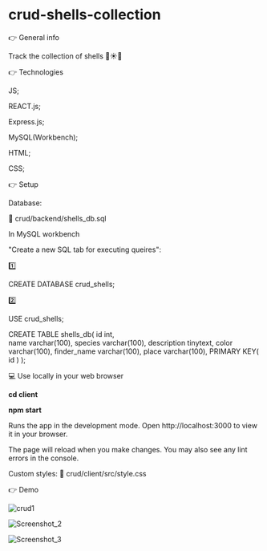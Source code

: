 # crud-shells-collection

👉 General info

Track the collection of shells 🐚☀️🌊

👉 Technologies

JS;

REACT.js;

Express.js;

MySQL(Workbench);

HTML;

CSS;

👉 Setup

Database:

📁 crud/backend/shells_db.sql

In MySQL workbench 

"Create a new SQL tab for executing queires": 

1️⃣ 

CREATE DATABASE crud_shells;

2️⃣ 

USE  crud_shells;

CREATE TABLE shells_db(
id int,   
name varchar(100), 
species varchar(100), 
description tinytext, 
color varchar(100), 
finder_name varchar(100), 
place varchar(100),
PRIMARY KEY( id )
);

💻 Use locally in your web browser 

**cd client**

**npm start**

Runs the app in the development mode.
Open http://localhost:3000 to view it in your browser.

The page will reload when you make changes.
You may also see any lint errors in the console.

Custom styles:
📁 crud/client/src/style.css

👉 Demo

![crud1](https://user-images.githubusercontent.com/96831988/208117830-56e6e45f-ff0c-4971-b94e-6649c0f2a54e.png)

![Screenshot_2](https://user-images.githubusercontent.com/96831988/208117940-160358aa-03ee-44f2-b0c3-7e69d031976e.png)


![Screenshot_3](https://user-images.githubusercontent.com/96831988/208117966-7abf04f4-e6e4-4936-930a-56b06536f746.png)





